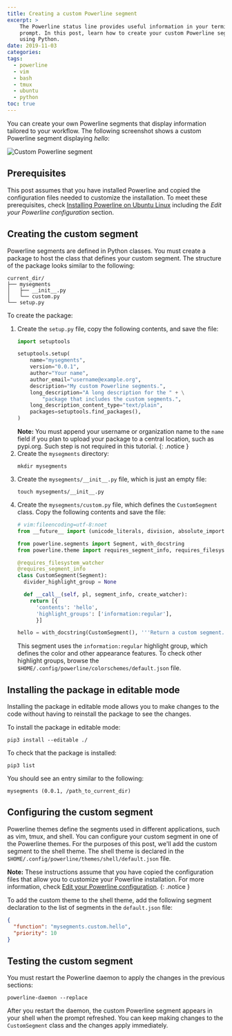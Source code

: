 ```yaml
---
title: Creating a custom Powerline segment
excerpt: >
    The Powerline status line provides useful information in your terminal
    prompt. In this post, learn how to create your custom Powerline segment
    using Python.
date: 2019-11-03
categories:
tags:
  - powerline
  - vim
  - bash
  - tmux
  - ubuntu
  - python
toc: true
---
```


You can create your own Powerline segments that display information tailored to
your workflow. The following screenshot shows a custom Powerline segment
displaying _hello_:

![Custom Powerline segment][screenshot]


## Prerequisites

This post assumes that you have installed Powerline and copied the configuration
files needed to customize the installation.  To meet these prerequisites, check
[Installing Powerline on Ubuntu Linux][0] including the _Edit your Powerline
configuration_ section.


## Creating the custom segment

Powerline segments are defined in Python classes. You must create a package to
host the class that defines your custom segment. The structure of the package
looks similar to the following:

```
current_dir/
├── mysegments
│   ├── __init__.py
│   └── custom.py
└── setup.py
```

To create the package:

1. Create the `setup.py` file, copy the following contents, and save the file:
   ```python
   import setuptools

   setuptools.setup(
       name="mysegments",
       version="0.0.1",
       author="Your name",
       author_email="username@example.org",
       description="My custom Powerline segments.",
       long_description="A long description for the " + \
           "package that includes the custom segments.",
       long_description_content_type="text/plain",
       packages=setuptools.find_packages(),
   )
   ```
   **Note:** You must append your username or organization name to the `name`
   field if you plan to upload your package to a central location, such as
   pypi.org. Such step is not required in this tutorial.
   {: .notice }
1. Create the `mysegments` directory:
   ```shell
   mkdir mysegments
   ```
1. Create the `mysegments/__init__.py` file, which is just an empty file:
   ```shell
   touch mysegments/__init__.py
   ```
1. Create the `mysegments/custom.py` file, which defines the `CustomSegment`
   class. Copy the following contents and save the file:
   ```python
   # vim:fileencoding=utf-8:noet
   from __future__ import (unicode_literals, division, absolute_import, print_function)

   from powerline.segments import Segment, with_docstring
   from powerline.theme import requires_segment_info, requires_filesystem_watcher

   @requires_filesystem_watcher
   @requires_segment_info
   class CustomSegment(Segment):
     divider_highlight_group = None

     def __call__(self, pl, segment_info, create_watcher):
       return [{
         'contents': 'hello',
         'highlight_groups': ['information:regular'],
         }]

   hello = with_docstring(CustomSegment(), '''Return a custom segment.''')
   ```
   This segment uses the `information:regular` highlight group, which defines
   the color and other appearance features. To check other highlight groups,
   browse the `$HOME/.config/powerline/colorschemes/default.json` file.


## Installing the package in editable mode

Installing the package in editable mode allows you to make changes to the code
without having to reinstall the package to see the changes.

To install the package in editable mode:

```shell
pip3 install --editable ./
```

To check that the package is installed:
```shell
pip3 list
```

You should see an entry similar to the following:
```
mysegments (0.0.1, /path_to_current_dir)
```


## Configuring the custom segment

Powerline themes define the segments used in different applications, such as
vim, tmux, and shell. You can configure your custom segment in one of the
Powerline themes. For the purposes of this post, we'll add the custom segment to
the shell theme. The shell theme is declared in the
`$HOME/.config/powerline/themes/shell/default.json` file.

**Note:** These instructions assume that you have copied the configuration files
that allow you to customize your Powerline installation. For more information,
check [Edit your Powerline configuration][1].
{: .notice }

To add the custom theme to the shell theme, add the following segment
declaration to the list of segments in the `default.json` file:

```json
{
  "function": "mysegments.custom.hello",
  "priority": 10
}
```


## Testing the custom segment

You must restart the Powerline daemon to apply the changes in the previous
sections:

```shell
powerline-daemon --replace
```

After you restart the daemon, the custom Powerline segment appears in your shell
when the prompt refreshed. You can keep making changes to the `CustomSegment`
class and the changes apply immediately.


[screenshot]: /blog/assets/images/custom-powerline-screenshot.png
[0]: /blog/install-powerline-ubuntu/
[1]: /blog/install-powerline-ubuntu/#optional-edit-your-powerline-configuration
